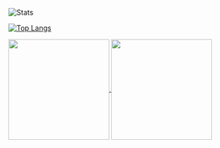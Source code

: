 ![Stats](https://github-readme-stats.vercel.app/api?username=PaulvonRedmont&show_icons=true&theme=radical)


[![Top Langs](https://github-readme-stats.vercel.app/api/top-langs/?username=PaulvonRedmont&layout=donut-vertical)](https://github.com/PaulvonRedmont/github-readme-stats)


<a href="https://github.com/PaulvonRedmon/github-readme-stats">
  <img height=200 align="center" src="https://github-readme-stats.vercel.app/api?username=PaulvonRedmon" />
</a>
<a href="https://github.com/PaulvonRedmon/convoychat">
  <img height=200 align="center" src="https://github-readme-stats.vercel.app/api/top-langs?username=PaulvonRedmon&layout=compact&langs_count=8&card_width=320" />
</a>
